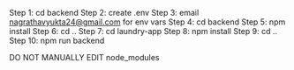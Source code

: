 Step 1: cd backend
Step 2: create .env
Step 3: email nagrathavyukta24@gmail.com for env vars
Step 4: cd backend
Step 5: npm install
Step 6: cd ..
Step 7: cd laundry-app
Step 8: npm install
Step 9: cd ..
Step 10: npm run backend

DO NOT MANUALLY EDIT node_modules
